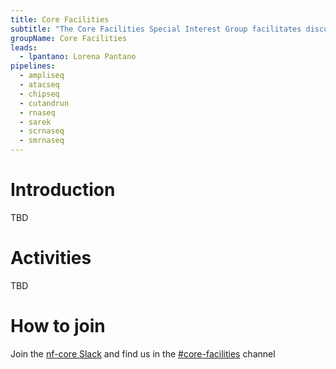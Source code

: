 ```yaml
---
title: Core Facilities
subtitle: "The Core Facilities Special Interest Group facilitates discussions and knowledge sharing for professionals working in Bioinformatics Core Facilities and HPC administration teams within research institutes and groups."
groupName: Core Facilities
leads:
  - lpantano: Lorena Pantano
pipelines:
  - ampliseq
  - atacseq
  - chipseq
  - cutandrun
  - rnaseq
  - sarek
  - scrnaseq
  - smrnaseq
---
```


# Introduction

TBD

# Activities

TBD

# How to join

Join the [nf-core Slack](/join#slack) and find us in the [#core-facilities](https://nfcore.slack.com/archives/C08J1R63EUQ) channel
